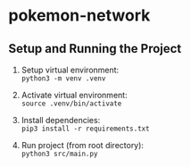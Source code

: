 # pokemon-network

## Setup and Running the Project

1. Setup virtual environment: </br >
   `python3 -m venv .venv`

2. Activate virtual environment: </br >
   `source .venv/bin/activate`

3. Install dependencies: </br >
   `pip3 install -r requirements.txt`

4. Run project (from root directory): </br >
   `python3 src/main.py`
